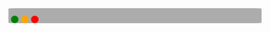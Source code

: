 <div style="padding-top:15px; background-color: #acacac; border-radius: 3%">
    <span style="display: flex; margin-bottom: 10px">
        <div style="width: 15px; height: 15px; margin-left:5px; background-color: green; border-radius:50%"></div>
        <div style="width: 15px; height: 15px; margin-left:5px; background-color: orange; border-radius:50%"></div>
        <div style="width: 15px; height: 15px; margin-left:5px; background-color: red; border-radius:50%"></div>
    </span>
    <div id="asciinema-player-0"></div>
</div>
<script>
    window.addEventListener("load", function(event) {
        AsciinemaPlayer.create("/example-group/project-name/assets/asciinema/test.cast", document.getElementById("asciinema-player-0"), {
            cols: 120,
            rows: 24,
            autoPlay: true,
            preload: false,
            loop: false,
            startAt: 0,
            speed: 1,
            theme: "asciinema",
            fit: "width",
            controls: "auto",
            pauseOnMarkers: false,
            terminalFontSize: "small",
            terminalFontFamily: "Consolas",
            terminalLineHeight: 1.33333333,
        });
    });
</script>